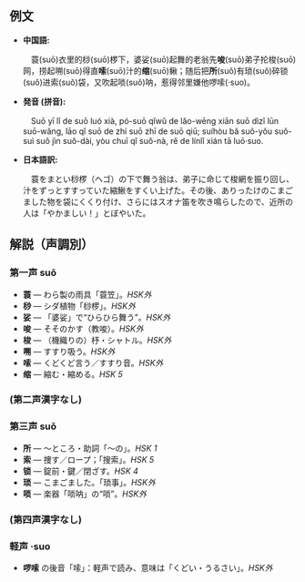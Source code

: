 ## 例文

* **中国語:**

  　蓑(suō)衣里的桫(suō)椤下，婆娑(suō)起舞的老翁先**唆**(suō)弟子抡梭(suō)网，捞起嗍(suō)得直**嗦**(suō)汁的**缩**(suō)鳅；随后把**所**(suǒ)有琐(suǒ)碎锁(suǒ)进索(suǒ)袋，又吹起唢(suǒ)呐，惹得邻里嫌他啰嗦(·suo)。

* **発音 (拼音):**

  　Suō yī lǐ de suō luó xià, pó-suō qǐwǔ de lǎo-wēng xiān suō dìzǐ lūn suō-wǎng, lāo qǐ suō de zhí suō zhī de suō qiū; suíhòu bǎ suǒ-yǒu suǒ-suì suǒ jìn suǒ-dài, yòu chuī qǐ suǒ-nà, rě de línlǐ xián tā luō·suo.

* **日本語訳:**

  　蓑をまとい桫椤（ヘゴ）の下で舞う翁は、弟子に命じて梭網を振り回し、汁をずっとすすっていた縮鰍をすくい上げた。その後、ありったけのこまごました物を袋にくくり付け、さらにはスオナ笛を吹き鳴らしたので、近所の人は「やかましい！」とぼやいた。

## 解説（声調別）

### 第一声 suō

* **蓑** — わら製の雨具「蓑笠」。*HSK外*
* **桫** — シダ植物「桫椤」。*HSK外*
* **娑** — 「婆娑」で“ひらひら舞う”。*HSK外*
* **唆** — そそのかす（教唆）。*HSK外*
* **梭** — （機織りの）杼・シャトル。*HSK外*
* **嗍** — すすり吸う。*HSK外*
* **嗦** — くどくど言う／すすり音。*HSK外*
* **缩** — 縮む・縮める。*HSK 5*

### (第二声漢字なし)

### 第三声 suǒ

* **所** — ～ところ・助詞「〜の」。*HSK 1*
* **索** — 捜す／ロープ；「搜索」。*HSK 5*
* **锁** — 錠前・鍵／閉ざす。*HSK 4*
* **琐** — こまごました。「琐事」。*HSK外*
* **唢** — 楽器「唢呐」の“唢”。*HSK外*

### (第四声漢字なし)

### 軽声 ·suo

* **啰嗦** の後音「嗦」：軽声で読み、意味は「くどい・うるさい」。*HSK外*
